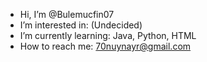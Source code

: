 -  Hi, I’m @Bulemucfin07
-  I’m interested in: (Undecided)
-  I’m currently learning: Java, Python, HTML
-  How to reach me: 70nuynayr@gmail.com

<!---
Bulemucfin07/Bulemucfin07 is a ✨ special ✨ repository because its `README.md` (this file) appears on your GitHub profile.
You can click the Preview link to take a look at your changes.
--->
